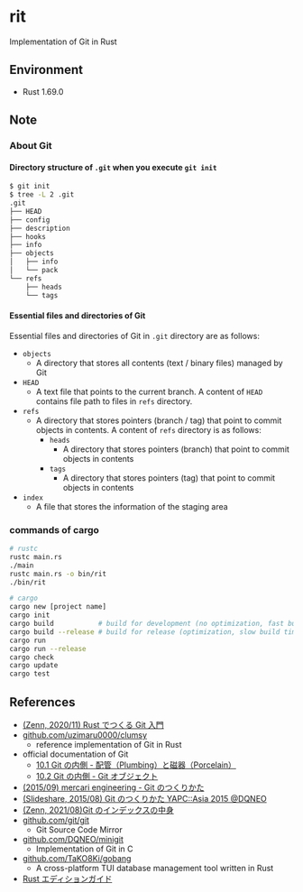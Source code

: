 # rit

Implementation of Git in Rust

## Environment

- Rust 1.69.0

## Note

### About Git

#### Directory structure of `.git` when you execute `git init`

```sh
$ git init
$ tree -L 2 .git
.git
├── HEAD
├── config
├── description
├── hooks
├── info
├── objects
│   ├── info
│   └── pack
└── refs
    ├── heads
    └── tags
```

#### Essential files and directories of Git

Essential files and directories of Git in `.git` directory are as follows:

- `objects`
  - A directory that stores all contents (text / binary files) managed by Git
- `HEAD`
  - A text file that points to the current branch. A content of `HEAD` contains file path to files in `refs` directory.
- `refs`
  - A directory that stores pointers (branch / tag) that point to commit objects in contents. A content of `refs` directory is as follows:
    - `heads`
      - A directory that stores pointers (branch) that point to commit objects in contents
    - `tags`
      - A directory that stores pointers (tag) that point to commit objects in contents
- `index`
  - A file that stores the information of the staging area

<!--

#### `HEAD`

```sh
$ cat .git/HEAD
ref: refs/heads/main
```

#### `index`

```sh
# create index file & blob object (staging with `git add`)
$ git add README.md
$ git add .gitignore

# show content in index file
$ cat .git/index
DIRCdvM�0]�dvM�0]��B����@�'�hz#.�L���
.gitignoredvJ�$�hSdvJ�$�h�Ul���k��?xpy�B\̀���    README.mdTREE-1 0
Y��I�T/5�`�}��Ga�

$ git ls-files --stage
100644 7f08e740fa27a1687a232ed74c0e16971baf99ad 0       .gitignore
100644 99048c3f7870798e427f005ccd8083dd14d91b48 0       README.md

# show type of object
$ git cat-file -t 99048c3f7870798e427f005ccd8083dd14d91b48
blob

# show content of object (output is this README.md)
$ git cat-file -p 99048c3f7870798e427f005ccd8083dd14d91b48
# --- output of git cat-file ---
# rit

Implementation of Git in Rust

## Environment

- Rust 1.69.0

## About Git

...
# ------------------------------

# show hash value of object
$ git hash-object README.md
94ed94db4e9cde081610b6455660501a27bdbcf1

# show .git/objects
$ tree .git/objects
.git/objects
├── 29
│   └── bfa74fe2e6b2bcd512b81e1e71a8dcb1ef0f0d
├── 5f
│   └── 79def7d5c15303a8a565fe28fb9d66dceaec98
├── 7f
│   └── 08e740fa27a1687a232ed74c0e16971baf99ad
├── 8a
│   └── 122028a529e462811a84575c12014558a65dac
├── 99
│   └── 048c3f7870798e427f005ccd8083dd14d91b48
├── info
└── pack

8 directories, 5 files

# unstage .gitignore & commit README.md
$ git restore --staged .gitignore

# show .git/objects (not changed!)
$ tree .git/objects
.git/objects
├── 29
│   └── bfa74fe2e6b2bcd512b81e1e71a8dcb1ef0f0d
├── 5f
│   └── 79def7d5c15303a8a565fe28fb9d66dceaec98
├── 7f
│   └── 08e740fa27a1687a232ed74c0e16971baf99ad
├── 8a
│   └── 122028a529e462811a84575c12014558a65dac
├── 99
│   └── 048c3f7870798e427f005ccd8083dd14d91b48
├── info
└── pack

8 directories, 5 files

# show current index (state of staging)
$ git ls-files --stage
100644 99048c3f7870798e427f005ccd8083dd14d91b48 0       README.md

# commit README
$ git commit -m "docs: add contents about internal of Git and references"
[main 72c8662] docs: add contents about internal of Git and references
 1 file changed, 94 insertions(+)

# show .git/objects (changed!)
.git
├── COMMIT_EDITMSG
├── HEAD
├── config
├── description
├── hooks
│   ...
├── index
├── info
│   └── exclude
├── logs  # <--- created
│   ├── HEAD
│   └── refs
│       └── heads
│           └── main
├── objects
│   ├── 09  # <--- created
│   │   └── dba21c31dc9a6b94fe2825a41e45a5e25c4451
│   ├── 29
│   │   └── bfa74fe2e6b2bcd512b81e1e71a8dcb1ef0f0d
│   ├── 5f
│   │   └── 79def7d5c15303a8a565fe28fb9d66dceaec98
│   ├── 72  # <--- created
│   │   └── c8662ebc4cd6fc01f42560a479b3ff2e4ef05d
│   ├── 7f
│   │   └── 08e740fa27a1687a232ed74c0e16971baf99ad
│   ├── 8a
│   │   └── 122028a529e462811a84575c12014558a65dac
│   ├── 99
│   │   └── 048c3f7870798e427f005ccd8083dd14d91b48
│   ├── info
│   └── pack
└── refs
    ├── heads
    │   └── main
    ├── remotes
    │   └── origin
    │       └── main
    └── tags

23 directories, 31 files
```

#### `objects`

```sh
$ tree .git/objects
.git/objects
├── 29
│   └── bfa74fe2e6b2bcd512b81e1e71a8dcb1ef0f0d
├── 5f
│   └── 79def7d5c15303a8a565fe28fb9d66dceaec98
├── 7f
│   └── 08e740fa27a1687a232ed74c0e16971baf99ad
├── 8a
│   └── 122028a529e462811a84575c12014558a65dac
├── 99
│   └── 048c3f7870798e427f005ccd8083dd14d91b48
├── info
└── pack

8 directories, 5 files
```

#### `refs`

```sh
$ tree .git/refs
.git/refs
├── heads
│   └── main
├── remotes
│   └── origin
│       └── main
└── tags

$ git log
commit 72c8662ebc4cd6fc01f42560a479b3ff2e4ef05d (HEAD -> main)
Author: nukopy <nukopy@gmail.com>
Date:   Wed May 31 04:35:09 2023 +0900

    docs: add contents about internal of Git and references

commit 29bfa74fe2e6b2bcd512b81e1e71a8dcb1ef0f0d (origin/main)
Author: nukopy <nukopy@gmail.com>
Date:   Wed May 31 03:00:35 2023 +0900

    Initial commit

$ cat .git/refs/heads/main
72c8662ebc4cd6fc01f42560a479b3ff2e4ef05d

$ cat .git/refs/remotes/origin/main
29bfa74fe2e6b2bcd512b81e1e71a8dcb1ef0f0d
```

### Get a content with `git cat-file -p`

```sh
# commit
$ echo "# rit" > README.md
$ git add README.md
$ git commit -m "Initial commit"

# check up commit object  and get a hash value of tree object
$ git cat-file -p HEAD
tree 5f79def7d5c15303a8a565fe28fb9d66dceaec98
author nukopy <nukopy@gmail.com> 1685469635 +0900
committer nukopy <nukopy@gmail.com> 1685469635 +0900

Initial commit

$ git cat-file -p 5f79def7d5c15303a8a565fe28fb9d66dceaec98
100644 blob 8a122028a529e462811a84575c12014558a65dac    README.md
```

-->

### commands of cargo

```sh
# rustc
rustc main.rs
./main
rustc main.rs -o bin/rit
./bin/rit

# cargo
cargo new [project name]
cargo init
cargo build           # build for development (no optimization, fast build time, slow runtime)
cargo build --release # build for release (optimization, slow build time, fast runtime)
cargo run
cargo run --release
cargo check
cargo update
cargo test
```

## References

- [(Zenn, 2020/11) Rust でつくる Git 入門](https://zenn.dev/uzimaru0000/books/impl-git-in-rust)
- [github.com/uzimaru0000/clumsy](https://github.com/uzimaru0000/clumsy)
  - reference implementation of Git in Rust
- official documentation of Git
  - [10.1 Git の内側 - 配管（Plumbing）と磁器（Porcelain）](https://git-scm.com/book/ja/v2/Git%E3%81%AE%E5%86%85%E5%81%B4-%E9%85%8D%E7%AE%A1%EF%BC%88Plumbing%EF%BC%89%E3%81%A8%E7%A3%81%E5%99%A8%EF%BC%88Porcelain%EF%BC%89)
  - [10.2 Git の内側 - Git オブジェクト](https://git-scm.com/book/ja/v2/Git%E3%81%AE%E5%86%85%E5%81%B4-Git%E3%82%AA%E3%83%96%E3%82%B8%E3%82%A7%E3%82%AF%E3%83%88)
- [(2015/09) mercari engineering - Git のつくりかた](https://engineering.mercari.com/blog/entry/2015-09-14-175300/)
- [(Slideshare, 2015/08) Git のつくりかた YAPC::Asia 2015 @DQNEO](https://www.slideshare.net/DQNEO/git-yapcasia-2015-dqneo)
- [(Zenn, 2021/08)Git のインデックスの中身](https://zenn.dev/kaityo256/articles/inside_the_index)
- [github.com/git/git](https://github.com/git/git)
  - Git Source Code Mirror
- [github.com/DQNEO/minigit](https://github.com/DQNEO/minigit)
  - Implementation of Git in C
- [github.com/TaKO8Ki/gobang](https://github.com/TaKO8Ki/gobang)
  - A cross-platform TUI database management tool written in Rust
- [Rust エディションガイド](https://doc.rust-jp.rs/edition-guide/editions/index.html)
